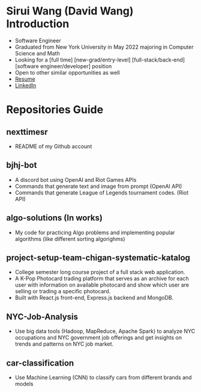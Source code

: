 # Sirui Wang (David Wang) Introduction
- Software Engineer
- Graduated from New York University in May 2022 majoring in Computer Science and Math
- Looking for a [full time] [new-grad/entry-level] [full-stack/back-end] [software engineer/developer] position
- Open to other similar opportunities as well
- [Resume](https://drive.google.com/file/d/1YMGnueCmdYywnXKzt4hJYqnBbBEIo-gI/view?usp=sharing)
- [LinkedIn](https://www.linkedin.com/in/sirui-wang12/)


# Repositories Guide
## nexttimesr
- README of my Github account

## bjhj-bot
- A discord bot using OpenAI and Riot Games APIs
- Commands that generate text and image from prompt (OpenAI API)
- Commands that generate League of Legends tournament codes. (Riot API)

## algo-solutions (In works)
- My code for practicing Algo problems and implementing popular algorithms (like different sorting algorighms)

## project-setup-team-chigan-systematic-katalog
- College semester long course project of a full stack web application.
- A K-Pop Photocard trading platform that serves as an archive for each user with information on available photocard and show which user are selling or trading a specific photocard.
- Built with React.js front-end, Express.js backend and MongoDB.

## NYC-Job-Analysis
- Use big data tools (Hadoop, MapReduce, Apache Spark) to analyze NYC occupations and NYC government job offerings and get insights on trends and patterns on NYC job market.

## car-classification
- Use Machine Learning (CNN) to classify cars from different brands and models
